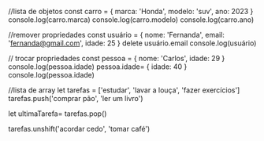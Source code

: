 //lista de objetos 
const carro = {
  marca: 'Honda',
  modelo: 'suv',
  ano:  2023
}
console.log(carro.marca)
console.log(carro.modelo)
console.log(carro.ano)

//remover propriedades 
const usuário = {
  nome: 'Fernanda',
  email: 'fernanda@gmail.com',
  idade: 25
}
delete usuário.email
console.log(usuário)

// trocar propriedades 
const pessoa = {
  nome: 'Carlos',
  idade: 29
}
console.log(pessoa.idade)
pessoa.idade= {
  idade: 40
}
console.log(pessoa.idade)

//lista de array
let tarefas = ['estudar', 'lavar a louça', 'fazer exercícios']
tarefas.push('comprar pão', 'ler um livro')

let ultimaTarefa= tarefas.pop()

tarefas.unshift('acordar cedo', 'tomar café')
